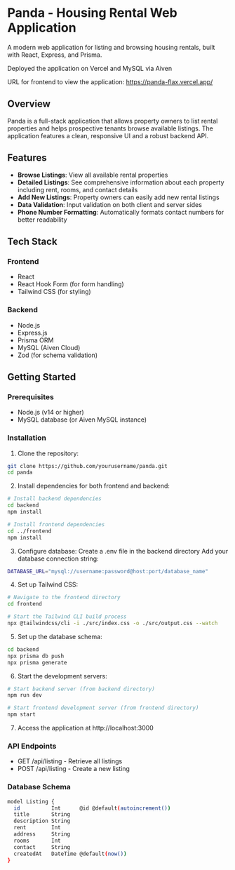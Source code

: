 # Panda - Housing Rental Web Application

A modern web application for listing and browsing housing rentals, built with React, Express, and Prisma.

Deployed the application on Vercel and MySQL via Aiven

URL for frontend to view the application: https://panda-flax.vercel.app/

## Overview

Panda is a full-stack application that allows property owners to list rental properties and helps prospective tenants browse available listings. The application features a clean, responsive UI and a robust backend API.

## Features

- **Browse Listings**: View all available rental properties
- **Detailed Listings**: See comprehensive information about each property including rent, rooms, and contact details
- **Add New Listings**: Property owners can easily add new rental listings
- **Data Validation**: Input validation on both client and server sides
- **Phone Number Formatting**: Automatically formats contact numbers for better readability

## Tech Stack

### Frontend
- React
- React Hook Form (for form handling)
- Tailwind CSS (for styling)

### Backend
- Node.js
- Express.js
- Prisma ORM
- MySQL (Aiven Cloud)
- Zod (for schema validation)

## Getting Started

### Prerequisites
- Node.js (v14 or higher)
- MySQL database (or Aiven MySQL instance)

### Installation

1. Clone the repository:
```bash
git clone https://github.com/yourusername/panda.git
cd panda
```
2. Install dependencies for both frontend and backend:

```bash
# Install backend dependencies
cd backend
npm install

# Install frontend dependencies
cd ../frontend
npm install
```

3. Configure database:
Create a .env file in the backend directory
Add your database connection string:

```bash
DATABASE_URL="mysql://username:password@host:port/database_name"
```

4. Set up Tailwind CSS:
```bash
# Navigate to the frontend directory
cd frontend

# Start the Tailwind CLI build process
npx @tailwindcss/cli -i ./src/index.css -o ./src/output.css --watch
```

5. Set up the database schema:
```bash
cd backend
npx prisma db push
npx prisma generate
```

6. Start the development servers:
```bash
# Start backend server (from backend directory)
npm run dev

# Start frontend development server (from frontend directory)
npm start
```

7. Access the application at http://localhost:3000

### API Endpoints

- GET /api/listing - Retrieve all listings
- POST /api/listing - Create a new listing

### Database Schema

```bash
model Listing {
  id          Int      @id @default(autoincrement())
  title       String
  description String
  rent        Int
  address     String
  rooms       Int
  contact     String
  createdAt   DateTime @default(now())
}
```

